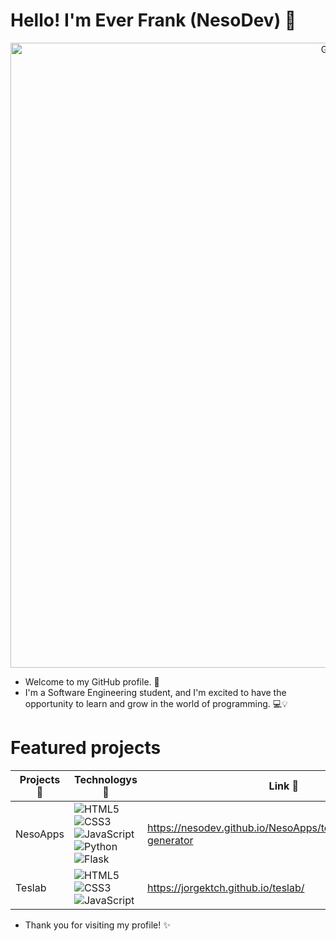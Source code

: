 # Hello! I'm Ever Frank (NesoDev) 👋
<p align="center">
  <img src="https://res.cloudinary.com/dimcnbuqs/image/upload/v1701068644/presentacion-_online-video-cutter.com__osllcd.gif" alt="GIF" width="1000">
</p>

- Welcome to my GitHub profile. 🎉
- I'm a Software Engineering student, and I'm excited to have the opportunity to learn and grow in the world of programming. 💻💡

# Featured projects

| **Projects 🚀** | **Technologys 🤖** | **Link 🔗**
|-----------|-----------|-----------|
| NesoApps | ![HTML5](https://img.shields.io/badge/-HTML5-E34F26?style=flat&logo=html5&logoColor=white) ![CSS3](https://img.shields.io/badge/-CSS3-1572B6?style=flat&logo=css3&logoColor=white) ![JavaScript](https://img.shields.io/badge/-JavaScript-yellow?style=flat&logo=javascript&logoColor=white) ![Python](https://img.shields.io/badge/-Python-blue?style=flat&logo=Python&logoColor=white) ![Flask](https://img.shields.io/badge/-Flask-000000?style=flat&logo=flask&logoColor=white)| https://nesodev.github.io/NesoApps/templates/schedule-generator |
| Teslab | ![HTML5](https://img.shields.io/badge/-HTML5-E34F26?style=flat&logo=html5&logoColor=white) ![CSS3](https://img.shields.io/badge/-CSS3-1572B6?style=flat&logo=css3&logoColor=white) ![JavaScript](https://img.shields.io/badge/-JavaScript-yellow?style=flat&logo=javascript&logoColor=white) | https://jorgektch.github.io/teslab/ |

- Thank you for visiting my profile! ✨
